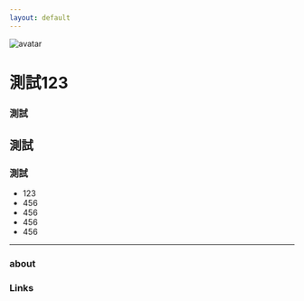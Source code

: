 ```yaml
---
layout: default
---
```


![avatar](http://fly888.hhtpe.me/FFF123.png)

# 測試123

### 測試

## 測試 

### 測試

* 123
* 456
* 456
* 456
* 456

- - -

### about


### Links 


